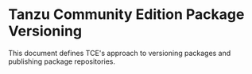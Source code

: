 # Tanzu Community Edition Package Versioning

This document defines TCE's approach to versioning packages and publishing package repositories.



